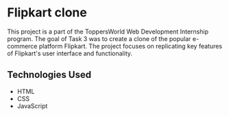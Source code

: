 # Flipkart clone

This project is a part of the ToppersWorld Web Development Internship program. The goal of Task 3 was to create a clone of the popular e-commerce platform Flipkart. The project focuses on replicating key features of Flipkart's user interface and functionality.

## Technologies Used

- HTML
- CSS
- JavaScript
